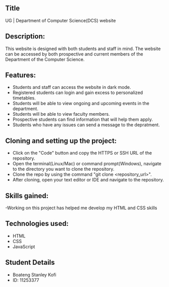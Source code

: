 ## Title
UG | Department of Computer Science(DCS) website

## Description:
This website is designed with both students and staff in mind. The website can be accessed by both prospective and current members of the Department of the Computer Science.

## Features:
- Students and staff can access the website in dark mode.
- Registered students can login and gain excess to personalized timetables.
- Students will be able to view ongoing and upcoming events in the department.
- Students will be able to view faculty members.
- Prospective students can find information that will help them apply.
- Students who have any issues can send a message to the depratment.

## Cloning and setting up the project:
- Click on the "Code" button and copy the HTTPS or SSH URL of the repository.
- Open the terminal(Linux/Mac) or command prompt(Windows), navigate to the directory you want to clone the repository.
- Clone the repo by using the command "git clone <repository_url>".
- After cloning, open your text editor or IDE and navigate to the repository.

## Skills gained:
-Working on this project has helped me develop my HTML and CSS skills

## Technologies used:
- HTML
- CSS
- JavaScript

## Student Details
- Boateng Stanley Kofi
- ID: 11253377





 